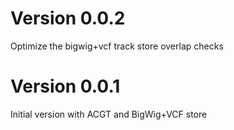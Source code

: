 # Version 0.0.2

Optimize the bigwig+vcf track store overlap checks


# Version 0.0.1


Initial version with ACGT and BigWig+VCF store
